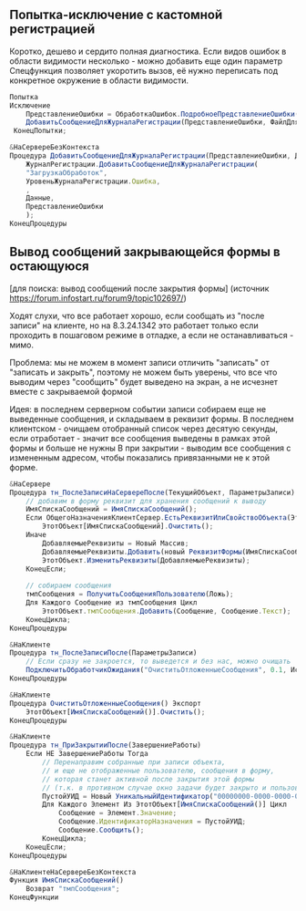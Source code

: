 ## Попытка-исключение с кастомной регистрацией

Коротко, дешево и сердито полная диагностика. Если видов ошибок в области видимости несколько - можно добавить еще один параметр
Спецфункция позволяет укоротить вызов, её нужно переписать под конкретное окружение в области видимости.

```js
Попытка
Исключение
    ПредставлениеОшибки = ОбработкаОшибок.ПодробноеПредставлениеОшибки(ИнформацияОбОшибке());
    ДобавитьСообщениеДляЖурналаРегистрации(ПредставлениеОшибки, ФайлДляЗагрузки.ПолноеИмя);
 КонецПопытки;

&НаСервереБезКонтекста
Процедура ДобавитьСообщениеДляЖурналаРегистрации(ПредставлениеОшибки, Данные) 
	ЖурналРегистрации.ДобавитьСообщениеДляЖурналаРегистрации(
	"ЗагрузкаОбработок",
	УровеньЖурналаРегистрации.Ошибка,
	,
	Данные,
	ПредставлениеОшибки
	);
КонецПроцедуры 
```

## Вывод сообщений закрывающейся формы в остающуюся 
\[для поиска: вывод сообщений после закрытия формы\]
(источник https://forum.infostart.ru/forum9/topic102697/)

Ходят слухи, что все работает хорошо, если сообщать из "после записи" на клиенте, но на 8.3.24.1342 это работает только если проходить в пошаговом режиме в отладке, а если не останавливаться - мимо.

Проблема: мы не можем в момент записи отличить "записать" от "записать и закрыть", поэтому не можем быть уверены, что все что выводим через "сообщить" будет выведено на экран, а не исчезнет вместе с закрываемой формой

Идея: в последнем серверном событии записи собираем еще не выведенные сообщения, и складываем в реквизит формы.
В последнем клиентском  - очищаем отобранный список через десятую секунды, если отработает - значит все сообщения выведены в рамках этой формы и больше не нужны
В при закрытии - выводим все сообщения с измененным адресом, чтобы показались привязанными не к этой форме.
```js
&НаСервере
Процедура тн_ПослеЗаписиНаСервереПосле(ТекущийОбъект, ПараметрыЗаписи)
	// добавим в форму реквизит для хранения сообщений к выводу
	ИмяСпискаСообщений = ИмяСпискаСообщений();
	Если ОбщегоНазначенияКлиентСервер.ЕстьРеквизитИлиСвойствоОбъекта(ЭтотОбъект, ИмяСпискаСообщений) Тогда 
		ЭтотОбъект[ИмяСпискаСообщений].Очистить();
	Иначе
		ДобавляемыеРеквизиты = Новый Массив;                                  
		ДобавляемыеРеквизиты.Добавить(новый РеквизитФормы(ИмяСпискаСообщений, Новый ОписаниеТипов("СписокЗначений")));
		ЭтотОбъект.ИзменитьРеквизиты(ДобавляемыеРеквизиты);
	КонецЕсли;
	
	// собираем сообщения
	тмпСообщения = ПолучитьСообщенияПользователю(Ложь);
	Для Каждого Сообщение из тмпСообщения Цикл
		ЭтотОбъект.тмпСообщения.Добавить(Сообщение, Сообщение.Текст);
	КонецЦикла;
КонецПроцедуры

&НаКлиенте
Процедура тн_ПослеЗаписиПосле(ПараметрыЗаписи)
	// Если сразу не закроется, то выведется и без нас, можно очищать
	ПодключитьОбработчикОжидания("ОчиститьОтложенныеСообщения", 0.1, Истина);
КонецПроцедуры

&НаКлиенте
Процедура ОчиститьОтложенныеСообщения() Экспорт
	ЭтотОбъект[ИмяСпискаСообщений()].Очистить();
КонецПроцедуры

&НаКлиенте
Процедура тн_ПриЗакрытииПосле(ЗавершениеРаботы)
	Если НЕ ЗавершениеРаботы Тогда
		// Перенаправим собранные при записи объекта,
		// и еще не отображенные пользователю, сообщения в форму,
		// которая станет активной после закрытия этой формы
		// (т.к. в противном случае окно задачи будет закрыто и пользователь не увидит этих сообщений).
		ПустойУИД = Новый УникальныйИдентификатор("00000000-0000-0000-0000-000000000000");
		Для Каждого Элемент Из ЭтотОбъект[ИмяСпискаСообщений()] Цикл
			Сообщение = Элемент.Значение;
			Сообщение.ИдентификаторНазначения = ПустойУИД;
			Сообщение.Сообщить();
		КонецЦикла;
	КонецЕсли;
КонецПроцедуры

&НаКлиентеНаСервереБезКонтекста
Функция ИмяСпискаСообщений()
	Возврат "тмпСообщения";
КонецФункции
```
